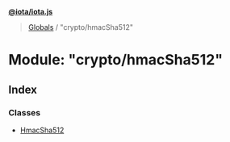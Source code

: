 **[@iota/iota.js](../README.md)**

> [Globals](../README.md) / "crypto/hmacSha512"

# Module: "crypto/hmacSha512"

## Index

### Classes

* [HmacSha512](../classes/_crypto_hmacsha512_.hmacsha512.md)
